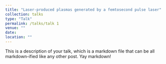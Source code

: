 ```yaml
---
title: "Laser-produced plasmas generated by a femtosecond pulse laser"
collection: talks
type: "Talk"
permalink: /talks/talk 1
venue: ""
date: 
location: ""
---
```


This is a description of your talk, which is a markdown file that can be all markdown-ified like any other post. Yay markdown!
